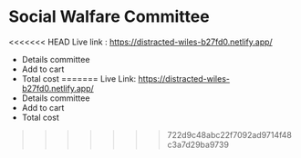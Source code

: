 # Social Walfare Committee
<<<<<<< HEAD
Live link : https://distracted-wiles-b27fd0.netlify.app/
* Details committee
* Add to cart
* Total cost
=======
Live Link: https://distracted-wiles-b27fd0.netlify.app/
* Details committee
* Add to cart
* Total cost
>>>>>>> 722d9c48abc22f7092ad9714f48c3a7d29ba9739
